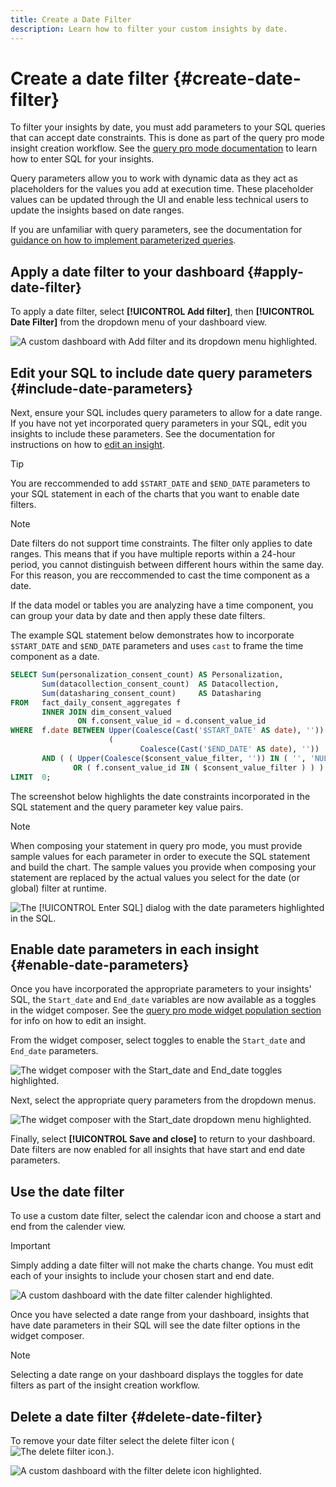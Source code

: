 ```yaml
---
title: Create a Date Filter
description: Learn how to filter your custom insights by date.
---
```

# Create a date filter {#create-date-filter}

To filter your insights by date, you must add parameters to your SQL queries that can accept date constraints. This is done as part of the query pro mode insight creation workflow. See the [query pro mode documentation](#query-pro-mode) to learn how to enter SQL for your insights.

Query parameters allow you to work with dynamic data as they act as placeholders for the values you add at execution time. These placeholder values can be updated through the UI and enable less technical users to update the insights based on date ranges.   

If you are unfamiliar with query parameters, see the documentation for [guidance on how to implement parameterized queries](../query-service/ui/parameterized-queries.md).

## Apply a date filter to your dashboard {#apply-date-filter}

To apply a date filter, select **[!UICONTROL Add filter]**, then **[!UICONTROL Date Filter]** from the dropdown menu of your dashboard view. 

![A custom dashboard with Add filter and its dropdown menu highlighted.](../../../images/customizable-insights/add-filter.png)

## Edit your SQL to include date query parameters {#include-date-parameters} 

Next, ensure your SQL includes query parameters to allow for a date range. If you have not yet incorporated query parameters in your SQL, edit you insights to include these parameters. See the documentation for instructions on how to [edit an insight](../query-pro-mode.md#edit).

>[!TIP]
>
>You are reccommended to add `$START_DATE` and `$END_DATE` parameters to your SQL statement in each of the charts that you want to enable date filters.

>[!NOTE]
>
>Date filters do not support time constraints. The filter only applies to date ranges. This means that if you have multiple reports within a 24-hour period, you cannot distinguish between different hours within the same day. For this reason, you are reccommended to cast the time component as a date. 

If the data model or tables you are analyzing have a time component, you can group your data by date and then apply these date filters.

The example SQL statement below demonstrates how to incorporate `$START_DATE` and `$END_DATE` parameters and uses `cast` to frame the time component as a date.

```sql
SELECT Sum(personalization_consent_count) AS Personalization,
       Sum(datacollection_consent_count)  AS Datacollection,
       Sum(datasharing_consent_count)     AS Datasharing
FROM   fact_daily_consent_aggregates f
       INNER JOIN dim_consent_valued
               ON f.consent_value_id = d.consent_value_id
WHERE  f.date BETWEEN Upper(Coalesce(Cast('$START_DATE' AS date), '')) AND Upper
                      (
                             Coalesce(Cast('$END_DATE' AS date), ''))
       AND ( ( Upper(Coalesce($consent_value_filter, '')) IN ( '', 'NULL' ) )
              OR ( f.consent_value_id IN ( $consent_value_filter ) ) )
LIMIT  0; 
```

The screenshot below highlights the date constraints incorporated in the SQL statement and the query parameter key value pairs.

>[!NOTE]
>
>When composing your statement in query pro mode, you must provide sample values for each parameter in order to execute the SQL statement and build the chart. The sample values you provide when composing your statement are replaced by the actual values you select for the date (or global) filter at runtime.

![The [!UICONTROL Enter SQL] dialog with the date parameters highlighted in the SQL.](../../../images/customizable-insights/sql-date-parameters.png)

## Enable date parameters in each insight {#enable-date-parameters}

Once you have incorporated the appropriate parameters to your insights' SQL, the `Start_date` and `End_date` variables are now available as a toggles in the widget composer. See the [query pro mode widget population section](#populate-widget) for info on how to edit an insight. 

From the widget composer, select toggles to enable the `Start_date` and `End_date` parameters.

![The widget composer with the Start_date and End_date toggles highlighted.](../../../images/customizable-insights/widget-composer-date-filter-toggles.png)

Next, select the appropriate query parameters from the dropdown menus.

![The widget composer with the Start_date dropdown menu highlighted.](../../../images/customizable-insights/widget-composer-date-filter-dropdown.png)

Finally, select **[!UICONTROL Save and close]** to return to your dashboard. Date filters are now enabled for all insights that have start and end date parameters.

## Use the date filter

To use a custom date filter, select the calendar icon and choose a start and end from the calender view.

>[!IMPORTANT]
>
>Simply adding a date filter will not make the charts change. You must edit each of your insights to include your chosen start and end date.

![A custom dashboard with the date filter calender highlighted.](../../../images/customizable-insights/date-filter.png)

Once you have selected a date range from your dashboard, insights that have date parameters in their SQL will see the date filter options in the widget composer. 

>[!NOTE]
>
>Selecting a date range on your dashboard displays the toggles for date filters as part of the insight creation workflow. 

## Delete a date filter {#delete-date-filter}

To remove your date filter select the delete filter icon (![The delete filter icon.](../../../images/customizable-insights/delete-filter-icon.png)). 

![A custom dashboard with the filter delete icon highlighted.](../../../images/customizable-insights/delete-date-filter.png)
